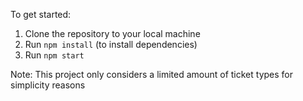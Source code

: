 To get started:
  1. Clone the repository to your local machine
  2. Run `npm install` (to install dependencies)
  3. Run `npm start`
  

Note: This project only considers a limited amount of ticket types for simplicity reasons

